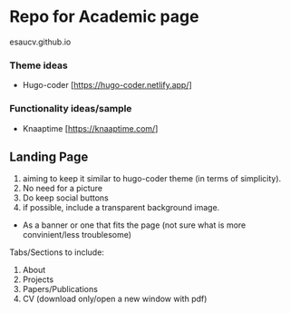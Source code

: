 # Repo for Academic page

esaucv.github.io


### Theme ideas
- Hugo-coder [https://hugo-coder.netlify.app/]

### Functionality ideas/sample
- Knaaptime [https://knaaptime.com/]



## Landing Page
1. aiming to keep it similar to hugo-coder theme (in terms of simplicity).
2. No need for a picture
3. Do keep social buttons
4. if possible, include a transparent background image. 
- As a banner or one that fits the page (not sure what is more convinient/less troublesome)


Tabs/Sections to include:

1. About
2. Projects
3. Papers/Publications
4. CV (download only/open a new window with pdf)
